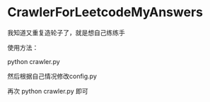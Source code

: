 # CrawlerForLeetcodeMyAnswers
我知道又重复造轮子了，就是想自己练练手

使用方法：

python crawler.py

然后根据自己情况修改config.py

再次 python crawler.py 即可